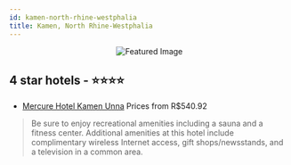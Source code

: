 ```yaml
---
id: kamen-north-rhine-westphalia
title: Kamen, North Rhine-Westphalia
---
```


<center><img src="https://i.travelapi.com/hotels/1000000/50000/45200/45181/0effe221_z.jpg" alt="Featured Image" /></center>


##  4 star hotels - ⭐️⭐️⭐️⭐️

-    [Mercure Hotel Kamen Unna](https://us.hurb.com/hotels/kamen/mercure-hotel-kamen-unna-JNP-JP018633?cmp=18055) Prices from R$540.92
   > Be sure to enjoy recreational amenities including a sauna and a fitness center. Additional amenities at this hotel include complimentary wireless Internet access, gift shops/newsstands, and a television in a common area.
